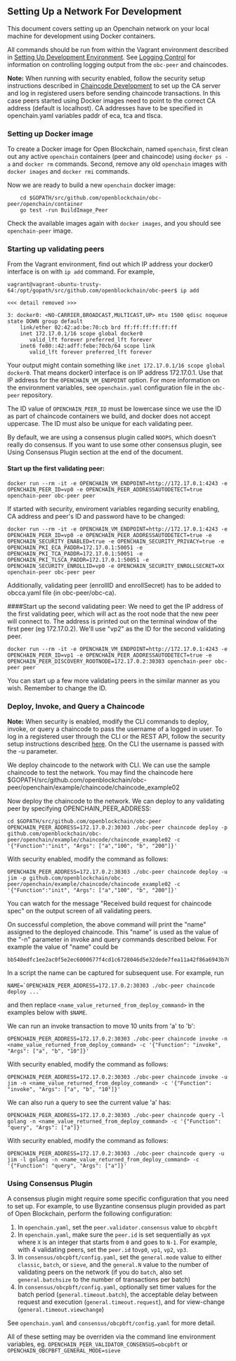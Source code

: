 ## Setting Up a Network For Development

This document covers setting up an Openchain network on your local machine for development using Docker containers.

All commands should be run from within the Vagrant environment described in [Setting Up Development Environment](https://github.com/openblockchain/obc-docs/blob/master/dev-setup/devenv.md).
See [Logging Control](logging-control.md) for information on controlling
logging output from the `obc-peer` and chaincodes.


**Note:** When running with security enabled, follow the security setup instructions described in [Chaincode Development](https://github.com/openblockchain/obc-docs/blob/master/api/SandboxSetup.md#security-setup-optional) to set up the CA server and log in registered users before sending chaincode transactions.  In this case peers started using Docker images need to point to the correct CA address (default is localhost). CA addresses have to be specified in openchain.yaml variables paddr of eca, tca and tlsca.

### Setting up Docker image
To create a Docker image for Open Blockchain, named `openchain`,
first clean out any active `openchain` containers (peer and chaincode) using `docker ps -a` and `docker rm` commands. Second, remove any old `openchain` images with `docker images` and `docker rmi` commands.

Now we are ready to build a new `openchain` docker image:

```
    cd $GOPATH/src/github.com/openblockchain/obc-peer/openchain/container
    go test -run BuildImage_Peer
```

Check the available images again with `docker images`, and you should see `openchain-peer` image.

### Starting up validating peers
From the Vagrant environment, find out which IP address your docker0 interface is on with `ip add` command. For example,

```
vagrant@vagrant-ubuntu-trusty-64:/opt/gopath/src/github.com/openblockchain/obc-peer$ ip add

<<< detail removed >>>

3: docker0: <NO-CARRIER,BROADCAST,MULTICAST,UP> mtu 1500 qdisc noqueue state DOWN group default
    link/ether 02:42:ad:be:70:cb brd ff:ff:ff:ff:ff:ff
    inet 172.17.0.1/16 scope global docker0
       valid_lft forever preferred_lft forever
    inet6 fe80::42:adff:febe:70cb/64 scope link
       valid_lft forever preferred_lft forever
```

Your output might contain something like `inet 172.17.0.1/16 scope global docker0`. That means docker0 interface is on IP address 172.17.0.1. Use that IP address for the `OPENCHAIN_VM_ENDPOINT` option. For more information on the environment variables, see `openchain.yaml` configuration file in the `obc-peer` repository.

The ID value of `OPENCHAIN_PEER_ID` must be lowercase since we use the ID as part of chaincode containers we build, and docker does not accept uppercase. The ID must also be unique for each validating peer.

By default, we are using a consensus plugin called `NOOPS`, which doesn't really do consensus. If you want to use some other consensus plugin, see Using Consensus Plugin section at the end of the document.

#### Start up the first validating peer:

```
docker run --rm -it -e OPENCHAIN_VM_ENDPOINT=http://172.17.0.1:4243 -e OPENCHAIN_PEER_ID=vp0 -e OPENCHAIN_PEER_ADDRESSAUTODETECT=true openchain-peer obc-peer peer
```

If started with security, enviroment variables regarding security enabling, CA address and peer's ID and password have to be changed:

```
docker run --rm -it -e OPENCHAIN_VM_ENDPOINT=http://172.17.0.1:4243 -e OPENCHAIN_PEER_ID=vp0 -e OPENCHAIN_PEER_ADDRESSAUTODETECT=true -e OPENCHAIN_SECURITY_ENABLED=true -e OPENCHAIN_SECURITY_PRIVACY=true -e OPENCHAIN_PKI_ECA_PADDR=172.17.0.1:50051 -e OPENCHAIN_PKI_TCA_PADDR=172.17.0.1:50051 -e OPENCHAIN_PKI_TLSCA_PADDR=172.17.0.1:50051 -e OPENCHAIN_SECURITY_ENROLLID=vp0 -e OPENCHAIN_SECURITY_ENROLLSECRET=XX  openchain-peer obc-peer peer
```
Additionally, validating peer (enrollID and enrollSecret) has to be added to obcca.yaml file (in obc-peer/obc-ca).

####Start up the second validating peer:
We need to get the IP address of the first validating peer, which will act as the root node that the new peer will connect to. The address is printed out on the terminal window of the first peer (eg 172.17.0.2). We'll use "vp2" as the ID for the second validating peer.

```
docker run --rm -it -e OPENCHAIN_VM_ENDPOINT=http://172.17.0.1:4243 -e OPENCHAIN_PEER_ID=vp1 -e OPENCHAIN_PEER_ADDRESSAUTODETECT=true -e OPENCHAIN_PEER_DISCOVERY_ROOTNODE=172.17.0.2:30303 openchain-peer obc-peer peer
```

You can start up a few more validating peers in the similar manner as you wish. Remember to change the ID.

### Deploy, Invoke, and Query a Chaincode
**Note:** When security is enabled, modify the CLI commands to deploy, invoke, or query a chaincode to pass the username of a logged in user. To log in a registered user through the CLI or the REST API, follow the security setup instructions described [here](https://github.com/openblockchain/obc-docs/blob/master/api/SandboxSetup.md#note-on-security-functionality). On the CLI the username is passed with the -u parameter.

We deploy chaincode to the network with CLI. We can use the sample chaincode to test the network. You may find the chaincode here  $GOPATH/src/github.com/openblockchain/obc-peer/openchain/example/chaincode/chaincode_example02

Now deploy the chaincode to the network. We can deploy to any validating peer by specifying OPENCHAIN_PEER_ADDRESS:

```
cd $GOPATH/src/github.com/openblockchain/obc-peer
OPENCHAIN_PEER_ADDRESS=172.17.0.2:30303 ./obc-peer chaincode deploy -p github.com/openblockchain/obc-peer/openchain/example/chaincode/chaincode_example02 -c '{"Function":"init", "Args": ["a","100", "b", "200"]}'
```

With security enabled, modify the command as follows:

```
OPENCHAIN_PEER_ADDRESS=172.17.0.2:30303 ./obc-peer chaincode deploy -u jim -p github.com/openblockchain/obc-peer/openchain/example/chaincode/chaincode_example02 -c '{"Function":"init", "Args": ["a","100", "b", "200"]}'
```

You can watch for the message "Received build request for chaincode spec" on the output screen of all validating peers.

On successful completion, the above command will print the "name" assigned to the deployed chaincode. This "name" is used as the value of the "-n" parameter in invoke and query commands described below. For example the value of "name" could be

    bb540edfc1ee2ac0f5e2ec6000677f4cd1c6728046d5e32dede7fea11a42f86a6943b76a8f9154f4792032551ed320871ff7b7076047e4184292e01e3421889c

In a script the name can be captured for subsequent use. For example, run

    NAME=`OPENCHAIN_PEER_ADDRESS=172.17.0.2:30303 ./obc-peer chaincode deploy ...`

and then replace `<name_value_returned_from_deploy_command>` in the examples below with `$NAME`.

We can run an invoke transaction to move 10 units from 'a' to 'b':

```
OPENCHAIN_PEER_ADDRESS=172.17.0.2:30303 ./obc-peer chaincode invoke -n <name_value_returned_from_deploy_command> -c '{"Function": "invoke", "Args": ["a", "b", "10"]}'
```

With security enabled, modify the command as follows:

```
OPENCHAIN_PEER_ADDRESS=172.17.0.2:30303 ./obc-peer chaincode invoke -u jim -n <name_value_returned_from_deploy_command> -c '{"Function": "invoke", "Args": ["a", "b", "10"]}'
```

We can also run a query to see the current value 'a' has:

```
OPENCHAIN_PEER_ADDRESS=172.17.0.2:30303 ./obc-peer chaincode query -l golang -n <name_value_returned_from_deploy_command> -c '{"Function": "query", "Args": ["a"]}'
```

With security enabled, modify the command as follows:

```
OPENCHAIN_PEER_ADDRESS=172.17.0.2:30303 ./obc-peer chaincode query -u jim -l golang -n <name_value_returned_from_deploy_command> -c '{"Function": "query", "Args": ["a"]}'
```

### Using Consensus Plugin
A consensus plugin might require some specific configuration that you need to set up. For example, to use Byzantine consensus plugin provided as part of Open Blockchain, perform the following configuration:

1. In `openchain.yaml`, set the `peer.validator.consensus` value to `obcpbft`
2. In `openchain.yaml`, make sure the `peer.id` is set sequentially as `vpX` where `X` is an integer that starts from `0` and goes to `N-1`. For example, with 4 validating peers, set the `peer.id` to`vp0`, `vp1`, `vp2`, `vp3`.
3. In `consensus/obcpbft/config.yaml`, set the `general.mode` value to either `classic`, `batch`, or `sieve`, and the `general.N` value to the number of validating peers on the network (if you do `batch`, also set `general.batchsize` to the number of transactions per batch)
4. In `consensus/obcpbft/config.yaml`, optionally set timer values for the batch period (`general.timeout.batch`), the acceptable delay between request and execution (`general.timeout.request`), and for view-change (`general.timeout.viewchange`)

See `openchain.yaml` and `consensus/obcpbft/config.yaml` for more detail.

All of these setting may be overriden via the command line environment variables, eg. `OPENCHAIN_PEER_VALIDATOR_CONSENSUS=obcpbft` or `OPENCHAIN_OBCPBFT_GENERAL_MODE=sieve`
